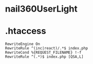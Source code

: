 # nail360UserLight
# .htaccess
```
RewriteEngine On
RewriteRule ^(inc|react)/.*$ index.php
RewriteCond %{REQUEST_FILENAME} !-f
RewriteRule ^(.*)$ index.php [QSA,L]
```